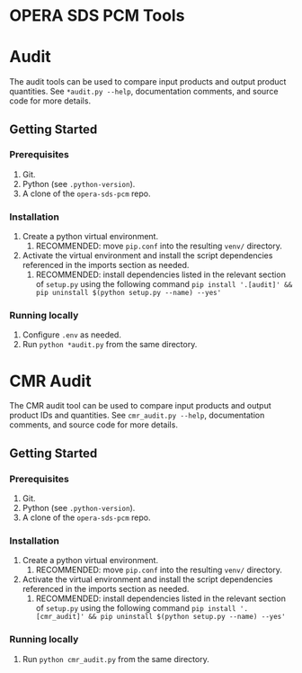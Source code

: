 # OPERA SDS PCM Tools

# Audit

The audit tools can be used to compare input products and output product quantities.
See `*audit.py --help`, documentation comments, and source code for more details.

## Getting Started

### Prerequisites

1. Git.
2. Python (see `.python-version`).
4. A clone of the `opera-sds-pcm` repo.

### Installation

1. Create a python virtual environment.
    1. RECOMMENDED: move `pip.conf` into the resulting `venv/` directory.
2. Activate the virtual environment and install the script dependencies referenced in the imports section as needed.
    1. RECOMMENDED: install dependencies listed in the relevant section of `setup.py` using the following command `pip install '.[audit]' && pip uninstall $(python setup.py --name) --yes'`

### Running locally

1. Configure `.env` as needed.
1. Run `python *audit.py` from the same directory.

# CMR Audit

The CMR audit tool can be used to compare input products and output product IDs and quantities.
See `cmr_audit.py --help`, documentation comments, and source code for more details.

## Getting Started

### Prerequisites

1. Git.
1. Python (see `.python-version`).
1. A clone of the `opera-sds-pcm` repo.

### Installation

1. Create a python virtual environment.
    1. RECOMMENDED: move `pip.conf` into the resulting `venv/` directory.
2. Activate the virtual environment and install the script dependencies referenced in the imports section as needed.
    1. RECOMMENDED: install dependencies listed in the relevant section of `setup.py` using the following command `pip install '.[cmr_audit]' && pip uninstall $(python setup.py --name) --yes'`

### Running locally

1. Run `python cmr_audit.py` from the same directory.
